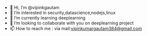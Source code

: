 - 👋 Hi, I’m @vipinkgautam
- 👀 I’m interested in security,datascience,nodejs,linux
- 🌱 I’m currently learning deeplearning
- 💞️ I’m looking to collaborate with you on deeplearning project
- 📫 How to reach me :
    via mail:vipinkumargautam384@gmail.com

